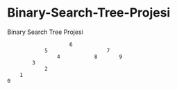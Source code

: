 # Binary-Search-Tree-Projesi
Binary Search Tree Projesi

                        6                           
                5                   7 
                    4           8       9  
            3                           
                2
        1
    0


            
        